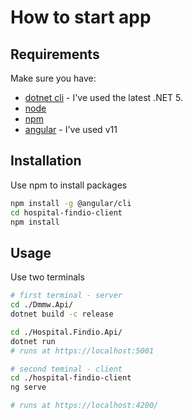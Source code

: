 # How to start app

## Requirements

Make sure you have:

-   [dotnet cli](https://dotnet.microsoft.com/download) - I've used the latest .NET 5.
-   [node](https://nodejs.org)
-   [npm](https://www.npmjs.com/get-npm)
-   [angular](https://angular.io/guide/setup-local) - I've used v11

## Installation

Use npm to install packages

```bash
npm install -g @angular/cli
cd hospital-findio-client
npm install
```

## Usage

Use two terminals

```bash
# first terminal - server
cd ./Dmmw.Api/
dotnet build -c release

cd ./Hospital.Findio.Api/
dotnet run
# runs at https://localhost:5001

# second teminal - client
cd ./hospital-findio-client
ng serve

# runs at https://localhost:4200/
```